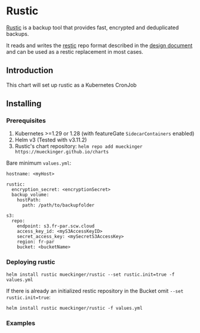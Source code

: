 # Rustic

[Rustic](https://rustic.cli.rs/) is a backup tool that provides fast, encrypted and deduplicated backups.

It reads and writes the [restic](https://github.com/restic/restic) repo format described in the [design document](https://github.com/restic/restic/blob/master/doc/design.rst) and can be used as a restic replacement in most cases.

## Introduction

This chart will set up rustic as a Kubernetes CronJob

## Installing

### Prerequisites

1. Kubernetes >=1.29 or 1.28 (with featureGate `SidecarContainers` enabled)
2. Helm v3 (Tested with v3.11.2)
3. Rustic's chart repository: `helm repo add mueckinger https://mueckinger.github.io/charts`


Bare minimum `values.yml`:
```
hostname: <myHost>

rustic:
  encryption_secret: <encryptionSecret>
  backup_volume:
    hostPath:
      path: /path/to/backupfolder

s3:
  repo:
    endpoint: s3.fr-par.scw.cloud
    access_key_id: <myS3AccessKeyID>
    secret_access_key: <mySecretS3AccessKey>
    region: fr-par
    bucket: <bucketName>
```

### Deploying rustic

```
helm install rustic mueckinger/rustic --set rustic.init=true -f values.yml
```

If there is already an initialized restic repository in the Bucket omit `--set rustic.init=true`:

```
helm install rustic mueckinger/rustic -f values.yml
```

### Examples